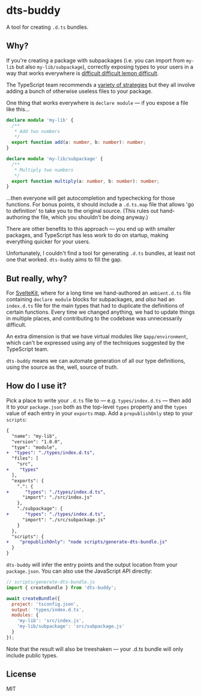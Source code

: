 # dts-buddy

A tool for creating `.d.ts` bundles.

## Why?

If you're creating a package with subpackages (i.e. you can import from `my-lib` but also `my-lib/subpackage`), correctly exposing types to your users in a way that works everywhere is [difficult difficult lemon difficult](https://www.youtube.com/watch?v=7mAFiPVs3tM).

The TypeScript team recommends a [variety of strategies](https://github.com/andrewbranch/example-subpath-exports-ts-compat/tree/main) but they all involve adding a bunch of otherwise useless files to your package.

One thing that works everywhere is `declare module` — if you expose a file like this...

```ts
declare module 'my-lib' {
  /**
   * Add two numbers
   */
  export function add(a: number, b: number): number;
}

declare module 'my-lib/subpackage' {
  /**
   * Multiply two numbers
   */
  export function multiply(a: number, b: number): number;
}
```

...then everyone will get autocompletion and typechecking for those functions. For bonus points, it should include a `.d.ts.map` file that allows 'go to definition' to take you to the original source. (This rules out hand-authoring the file, which you shouldn't be doing anyway.)

There are other benefits to this approach — you end up with smaller packages, and TypeScript has less work to do on startup, making everything quicker for your users.

Unfortunately, I couldn't find a tool for generating `.d.ts` bundles, at least not one that worked. `dts-buddy` aims to fill the gap.

## But really, why?

For [SvelteKit](https://kit.svelte.dev), where for a long time we hand-authored an `ambient.d.ts` file containing `declare module` blocks for subpackages, and _also_ had an `index.d.ts` file for the main types that had to duplicate the definitions of certain functions. Every time we changed anything, we had to update things in multiple places, and contributing to the codebase was unnecessarily difficult.

An extra dimension is that we have virtual modules like `$app/environment`, which can't be expressed using any of the techniques suggested by the TypeScript team.

`dts-buddy` means we can automate generation of all our type definitions, using the source as the, well, source of truth.

## How do I use it?

Pick a place to write your `.d.ts` file to — e.g. `types/index.d.ts` — then add it to your `package.json` both as the top-level `types` property and the `types` value of each entry in your `exports` map. Add a `prepublishOnly` step to your `scripts`:

```diff
{
  "name": "my-lib",
  "version": "1.0.0",
  "type": "module",
+  "types": "./types/index.d.ts",
  "files": [
    "src",
+    "types"
  ],
  "exports": {
    ".": {
+      "types": "./types/index.d.ts",
      "import": "./src/index.js"
    },
    "./subpackage": {
+      "types": "./types/index.d.ts",
      "import": "./src/subpackage.js"
    }
  },
  "scripts": {
+    "prepublishOnly": "node scripts/generate-dts-bundle.js"
  }
}
```

`dts-buddy` will infer the entry points and the output location from your `package.json`. You can also use the JavaScript API directly:

```js
// scripts/generate-dts-bundle.js
import { createBundle } from 'dts-buddy';

await createBundle({
  project: 'tsconfig.json',
  output: 'types/index.d.ts',
  modules: {
    'my-lib': 'src/index.js',
    'my-lib/subpackage': 'src/subpackage.js'
  }
});
```

Note that the result will also be treeshaken — your .d.ts bundle will only include public types.

## License

MIT
